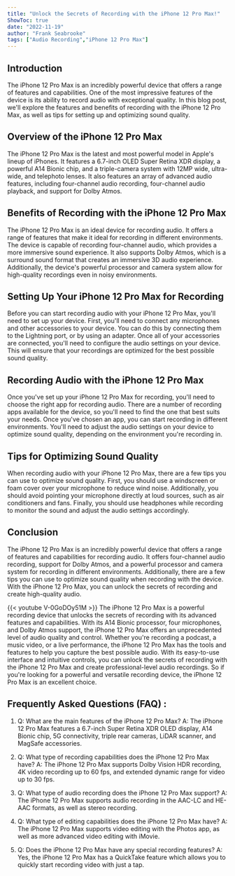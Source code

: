 ```yaml
---
title: "Unlock the Secrets of Recording with the iPhone 12 Pro Max!"
ShowToc: true 
date: "2022-11-19"
author: "Frank Seabrooke" 
tags: ["Audio Recording","iPhone 12 Pro Max"]
---
```

## Introduction 

The iPhone 12 Pro Max is an incredibly powerful device that offers a range of features and capabilities. One of the most impressive features of the device is its ability to record audio with exceptional quality. In this blog post, we'll explore the features and benefits of recording with the iPhone 12 Pro Max, as well as tips for setting up and optimizing sound quality. 

## Overview of the iPhone 12 Pro Max 

The iPhone 12 Pro Max is the latest and most powerful model in Apple's lineup of iPhones. It features a 6.7-inch OLED Super Retina XDR display, a powerful A14 Bionic chip, and a triple-camera system with 12MP wide, ultra-wide, and telephoto lenses. It also features an array of advanced audio features, including four-channel audio recording, four-channel audio playback, and support for Dolby Atmos. 

## Benefits of Recording with the iPhone 12 Pro Max

The iPhone 12 Pro Max is an ideal device for recording audio. It offers a range of features that make it ideal for recording in different environments. The device is capable of recording four-channel audio, which provides a more immersive sound experience. It also supports Dolby Atmos, which is a surround sound format that creates an immersive 3D audio experience. Additionally, the device's powerful processor and camera system allow for high-quality recordings even in noisy environments. 

## Setting Up Your iPhone 12 Pro Max for Recording

Before you can start recording audio with your iPhone 12 Pro Max, you'll need to set up your device. First, you'll need to connect any microphones and other accessories to your device. You can do this by connecting them to the Lightning port, or by using an adapter. Once all of your accessories are connected, you'll need to configure the audio settings on your device. This will ensure that your recordings are optimized for the best possible sound quality. 

## Recording Audio with the iPhone 12 Pro Max

Once you've set up your iPhone 12 Pro Max for recording, you'll need to choose the right app for recording audio. There are a number of recording apps available for the device, so you'll need to find the one that best suits your needs. Once you've chosen an app, you can start recording in different environments. You'll need to adjust the audio settings on your device to optimize sound quality, depending on the environment you're recording in. 

## Tips for Optimizing Sound Quality

When recording audio with your iPhone 12 Pro Max, there are a few tips you can use to optimize sound quality. First, you should use a windscreen or foam cover over your microphone to reduce wind noise. Additionally, you should avoid pointing your microphone directly at loud sources, such as air conditioners and fans. Finally, you should use headphones while recording to monitor the sound and adjust the audio settings accordingly. 

## Conclusion 

The iPhone 12 Pro Max is an incredibly powerful device that offers a range of features and capabilities for recording audio. It offers four-channel audio recording, support for Dolby Atmos, and a powerful processor and camera system for recording in different environments. Additionally, there are a few tips you can use to optimize sound quality when recording with the device. With the iPhone 12 Pro Max, you can unlock the secrets of recording and create high-quality audio.

{{< youtube V-0GoDOy51M >}} 
The iPhone 12 Pro Max is a powerful recording device that unlocks the secrets of recording with its advanced features and capabilities. With its A14 Bionic processor, four microphones, and Dolby Atmos support, the iPhone 12 Pro Max offers an unprecedented level of audio quality and control. Whether you're recording a podcast, a music video, or a live performance, the iPhone 12 Pro Max has the tools and features to help you capture the best possible audio. With its easy-to-use interface and intuitive controls, you can unlock the secrets of recording with the iPhone 12 Pro Max and create professional-level audio recordings. So if you're looking for a powerful and versatile recording device, the iPhone 12 Pro Max is an excellent choice.

## Frequently Asked Questions (FAQ) :
1. Q: What are the main features of the iPhone 12 Pro Max?
A: The iPhone 12 Pro Max features a 6.7-inch Super Retina XDR OLED display, A14 Bionic chip, 5G connectivity, triple rear cameras, LiDAR scanner, and MagSafe accessories.

2. Q: What type of recording capabilities does the iPhone 12 Pro Max have?
A: The iPhone 12 Pro Max supports Dolby Vision HDR recording, 4K video recording up to 60 fps, and extended dynamic range for video up to 30 fps.

3. Q: What type of audio recording does the iPhone 12 Pro Max support?
A: The iPhone 12 Pro Max supports audio recording in the AAC-LC and HE-AAC formats, as well as stereo recording.

4. Q: What type of editing capabilities does the iPhone 12 Pro Max have?
A: The iPhone 12 Pro Max supports video editing with the Photos app, as well as more advanced video editing with iMovie.

5. Q: Does the iPhone 12 Pro Max have any special recording features?
A: Yes, the iPhone 12 Pro Max has a QuickTake feature which allows you to quickly start recording video with just a tap.


